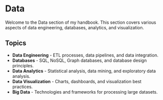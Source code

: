 # Data

Welcome to the Data section of my handbook. This section covers various aspects of data engineering, databases, analytics, and visualization.

## Topics

- **Data Engineering** - ETL processes, data pipelines, and data integration.
- **Databases** - SQL, NoSQL, Graph databases, and database design principles.
- **Data Analytics** - Statistical analysis, data mining, and exploratory data analysis.
- **Data Visualization** - Charts, dashboards, and visualization best practices.
- **Big Data** - Technologies and frameworks for processing large datasets.
